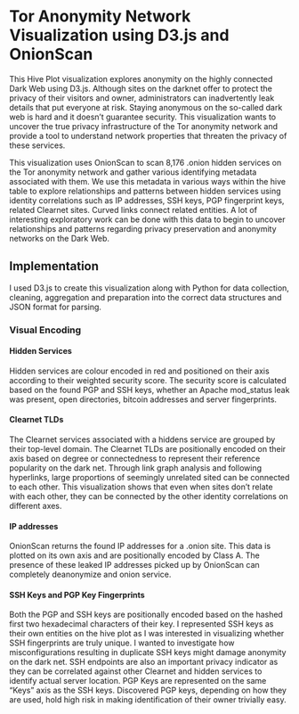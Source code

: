 # Tor Anonymity Network Visualization using D3.js and OnionScan
This Hive Plot visualization explores anonymity on the highly connected Dark Web using D3.js. Although sites on the darknet offer to protect the privacy of their visitors and owner, administrators can inadvertently leak details that put everyone at risk. Staying anonymous on the so-called dark web is hard and it doesn’t guarantee security. This visualization wants to uncover the true privacy infrastructure of the Tor anonymity network and provide a tool to understand network properties that threaten the privacy of these services. 

This visualization uses OnionScan  to scan 8,176 .onion hidden services on the Tor  anonymity network and gather various identifying metadata associated with them. We use this metadata in various ways within the hive table to explore relationships and patterns between hidden services using identity correlations such as IP addresses, SSH keys,  PGP fingerprint keys, related Clearnet sites. Curved links connect related entities. A lot of interesting exploratory work can be done with this data to begin to uncover relationships and patterns regarding privacy preservation and anonymity networks on the Dark Web.

## Implementation
I used D3.js to create this visualization along with Python for data collection, cleaning, aggregation and preparation into the correct data structures and JSON format for parsing.

### Visual Encoding
#### Hidden Services
Hidden services are colour encoded in red and positioned on their axis according to their weighted security score. The security score is calculated based on the found PGP and SSH keys, whether an Apache mod_status leak was present, open directories, bitcoin addresses and server fingerprints. 
#### Clearnet TLDs
The Clearnet services associated with a hiddens service are grouped by their top-level domain. The Clearnet TLDs are positionally encoded on their axis based on degree or connectedness to represent their reference popularity on the dark net. Through link graph analysis and following hyperlinks, large proportions of seemingly unrelated sited can be connected to each other. This visualization shows that even when sites don’t relate with each other, they can be connected by the other identity correlations on different axes. 
#### IP addresses
OnionScan returns the found IP addresses for a .onion site. This data is plotted on its own axis and are positionally encoded by Class A. The presence of these leaked IP addresses picked up by OnionScan can completely deanonymize and onion service.
#### SSH Keys and PGP Key Fingerprints
Both the PGP and SSH keys are positionally encoded based on the hashed first two hexadecimal characters of their key. I represented SSH keys as their own entities on the hive plot as I was interested in visualizing whether SSH fingerprints are truly unique. I wanted to investigate how misconfigurations resulting in duplicate SSH keys might damage anonymity on the dark net. SSH endpoints  are also an important privacy indicator as they can be correlated against other Clearnet and hidden services to identify actual server location. PGP Keys are represented on the same “Keys” axis as the SSH keys. Discovered PGP keys, depending on how they are used, hold high risk in making identification of their owner trivially easy. 
